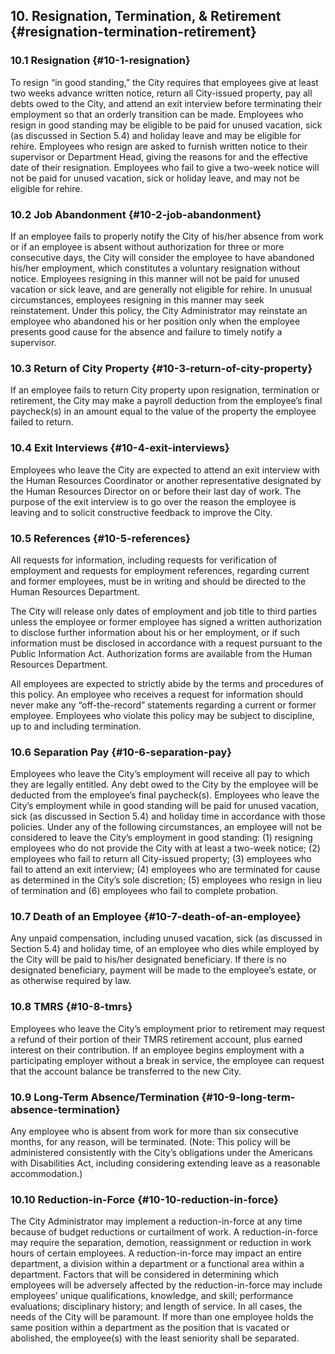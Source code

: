 ## 10. Resignation, Termination, & Retirement {#resignation-termination-retirement}

### 10.1 Resignation {#10-1-resignation}

To resign “in good standing,” the City requires that employees give at least two weeks advance written notice, return all City-issued property, pay all debts owed to the City, and attend an exit interview before terminating their employment so that an orderly transition can be made. Employees who resign in good standing may be eligible to be paid for unused vacation, sick \(as discussed in Section 5.4\) and holiday leave and may be eligible for rehire. Employees who resign are asked to furnish written notice to their supervisor or Department Head, giving the reasons for and the effective date of their resignation. Employees who fail to give a two-week notice will not be paid for unused vacation, sick or holiday leave, and may not be eligible for rehire.

### 10.2 Job Abandonment {#10-2-job-abandonment}

If an employee fails to properly notify the City of his/her absence from work or if an employee is absent without authorization for three or more consecutive days, the City will consider the employee to have abandoned his/her employment, which constitutes a voluntary resignation without notice. Employees resigning in this manner will not be paid for unused vacation or sick leave, and are generally not eligible for rehire. In unusual circumstances, employees resigning in this manner may seek reinstatement. Under this policy, the City Administrator may reinstate an employee who abandoned his or her position only when the employee presents good cause for the absence and failure to timely notify a supervisor.

### 10.3 Return of City Property {#10-3-return-of-city-property}

If an employee fails to return City property upon resignation, termination or retirement, the City may make a payroll deduction from the employee’s final paycheck\(s\) in an amount equal to the value of the property the employee failed to return.

### 10.4 Exit Interviews {#10-4-exit-interviews}

Employees who leave the City are expected to attend an exit interview with the Human Resources Coordinator or another representative designated by the Human Resources Director on or before their last day of work. The purpose of the exit interview is to go over the reason the employee is leaving and to solicit constructive feedback to improve the City.

### 10.5 References {#10-5-references}

All requests for information, including requests for verification of employment and requests for employment references, regarding current and former employees, must be in writing and should be directed to the Human Resources Department.

The City will release only dates of employment and job title to third parties unless the employee or former employee has signed a written authorization to disclose further information about his or her employment, or if such information must be disclosed in accordance with a request pursuant to the Public Information Act. Authorization forms are available from the Human Resources Department.

All employees are expected to strictly abide by the terms and procedures of this policy. An employee who receives a request for information should never make any “off-the-record” statements regarding a current or former employee. Employees who violate this policy may be subject to discipline, up to and including termination.

### 10.6 Separation Pay {#10-6-separation-pay}

Employees who leave the City’s employment will receive all pay to which they are legally entitled. Any debt owed to the City by the employee will be deducted from the employee’s final paycheck\(s\). Employees who leave the City’s employment while in good standing will be paid for unused vacation, sick \(as discussed in Section 5.4\) and holiday time in accordance with those policies. Under any of the following circumstances, an employee will not be considered to leave the City’s employment in good standing: \(1\) resigning employees who do not provide the City with at least a two-week notice; \(2\) employees who fail to return all City-issued property; \(3\) employees who fail to attend an exit interview; \(4\) employees who are terminated for cause as determined in the City’s sole discretion; \(5\) employees who resign in lieu of termination and \(6\) employees who fail to complete probation.

### 10.7 Death of an Employee {#10-7-death-of-an-employee}

Any unpaid compensation, including unused vacation, sick \(as discussed in Section 5.4\) and holiday time, of an employee who dies while employed by the City will be paid to his/her designated beneficiary. If there is no designated beneficiary, payment will be made to the employee’s estate, or as otherwise required by law.

### 10.8 TMRS {#10-8-tmrs}

Employees who leave the City’s employment prior to retirement may request a refund of their portion of their TMRS retirement account, plus earned interest on their contribution. If an employee begins employment with a participating employer without a break in service, the employee can request that the account balance be transferred to the new City.

### 10.9 Long-Term Absence/Termination {#10-9-long-term-absence-termination}

Any employee who is absent from work for more than six consecutive months, for any reason, will be terminated. \(Note: This policy will be administered consistently with the City’s obligations under the Americans with Disabilities Act, including considering extending leave as a reasonable accommodation.\)

### 10.10 Reduction-in-Force {#10-10-reduction-in-force}

The City Administrator may implement a reduction-in-force at any time because of budget reductions or curtailment of work. A reduction-in-force may require the separation, demotion, reassignment or reduction in work hours of certain employees. A reduction-in-force may impact an entire department, a division within a department or a functional area within a department. Factors that will be considered in determining which employees will be adversely affected by the reduction-in-force may include employees’ unique qualifications, knowledge, and skill; performance evaluations; disciplinary history; and length of service. In all cases, the needs of the City will be paramount. If more than one employee holds the same position within a department as the position that is vacated or abolished, the employee\(s\) with the least seniority shall be separated.

